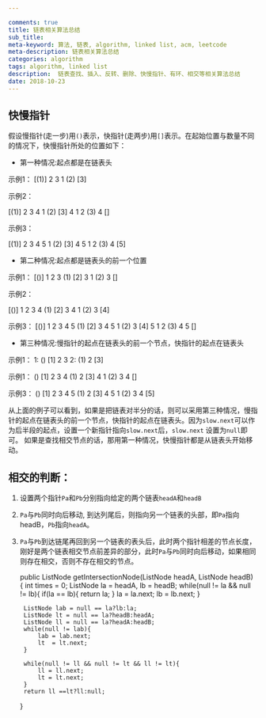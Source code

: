 ```yaml
---

comments: true
title: 链表相关算法总结
sub_title: 
meta-keyword: 算法, 链表, algorithm, linked list, acm, leetcode
meta-description: 链表相关算法总结
categories: algorithm
tags: algorithm, linked list
description:  链表查找、插入、反转、删除、快慢指针、有环、相交等相关算法总结
date: 2018-10-23
---
```


## 快慢指针

   假设慢指针(走一步)用`()`表示，快指针(走两步)用`[]`表示。在起始位置与数量不同的情况下，快慢指针所处的位置如下：

* 第一种情况:起点都是在链表头

示例1：
[(1)] 2 3
1 (2) [3]

示例2：

[(1)] 2 3 4
1 (2) [3] 4
1 2 (3) 4 []

示例3：

[(1)] 2 3 4 5
1 (2) [3] 4 5
1 2 (3) 4 [5]

* 第二种情况:起点都是链表头的前一个位置

示例1：
[()] 1 2 3
    (1) [2] 3
    1 (2) 3 []

示例2：

[()] 1 2 3 4
    (1) [2] 3 4
    1 (2) 3 [4]

示例3：
[()] 1 2 3 4 5
    (1) [2] 3 4 5
    1 (2) 3 [4] 5
    1  2 (3) 4 5 []
 
* 第三种情况:慢指针的起点在链表头的前一个节点，快指针的起点在链表头

示例1：
1: () [1] 2 3
2:    (1) 2 [3]


示例1：
() [1] 2 3 4
    (1) 2 [3] 4
    1 (2) 3 4 []

示例3：
() [1] 2 3 4 5
    (1) 2 [3] 4 5
    1 (2) 3 4 [5]


从上面的例子可以看到，如果是把链表对半分的话，则可以采用第三种情况，慢指针的起点在链表头的前一个节点，快指针的起点在链表头。因为`slow.next`可以作为后半段的起点，设置一个新指针指向`slow.next`后，`slow.next` 设置为`null`即可。
如果是查找相交节点的话，那用第一种情况，快慢指针都是从链表头开始移动。





## 相交的判断：

1. 设置两个指针`Pa`和`Pb`分别指向给定的两个链表`headA`和`headB`
2. `Pa`与`Pb`同时向后移动, 到达列尾后，则指向另一个链表的头部，即`Pa`指向headB，`Pb`指向`headA`。
3. `Pa`与`Pb`到达链尾再回到另一个链表的表头后，此时两个指针相差的节点长度，刚好是两个链表相交节点前差异的部分，此时`Pa`与`Pb`同时向后移动，如果相同则存在相交，否则不存在相交的节点。


    public ListNode getIntersectionNode(ListNode headA, ListNode headB) {
        int times = 0;
        ListNode la = headA, lb = headB;
        while(null != la && null != lb){
            if(la == lb){
                return la;
            }
            la = la.next;
            lb = lb.next;
        }
        
        ListNode lab = null == la?lb:la;
        ListNode lt = null == la?headB:headA;
        ListNode ll = null == la?headA:headB;
        while(null != lab){
            lab = lab.next;
            lt  = lt.next;
        }
        
        while(null != ll && null != lt && ll != lt){
            ll = ll.next;
            lt = lt.next;
        }
        return ll ==lt?ll:null;
        
    }

